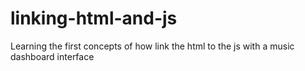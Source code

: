 # linking-html-and-js
Learning the first concepts of how link the html to the js with a music dashboard interface
